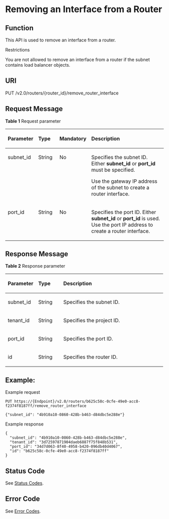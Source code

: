 # Removing an Interface from a Router<a name="vpc_router_0007"></a>

## Function<a name="section30197552205849"></a>

This API is used to remove an interface from a router.

Restrictions

You are not allowed to remove an interface from a router if the subnet contains load balancer objects.

## URI<a name="section2308632205849"></a>

PUT /v2.0/routers/\{router\_id\}/remove\_router\_interface

## Request Message<a name="section55215913205849"></a>

**Table  1**  Request parameter

<a name="table43303993205849"></a>
<table><thead align="left"><tr id="row15734591205849"><th class="cellrowborder" valign="top" width="18.099999999999998%" id="mcps1.2.5.1.1"><p id="p66542384205849"><a name="p66542384205849"></a><a name="p66542384205849"></a>Parameter</p>
</th>
<th class="cellrowborder" valign="top" width="13.54%" id="mcps1.2.5.1.2"><p id="p21224062205849"><a name="p21224062205849"></a><a name="p21224062205849"></a>Type</p>
</th>
<th class="cellrowborder" valign="top" width="18.09%" id="mcps1.2.5.1.3"><p id="p41427472205849"><a name="p41427472205849"></a><a name="p41427472205849"></a>Mandatory</p>
</th>
<th class="cellrowborder" valign="top" width="50.27%" id="mcps1.2.5.1.4"><p id="p182095205849"><a name="p182095205849"></a><a name="p182095205849"></a>Description</p>
</th>
</tr>
</thead>
<tbody><tr id="row14749730205849"><td class="cellrowborder" valign="top" width="18.099999999999998%" headers="mcps1.2.5.1.1 "><p id="p53877490205849"><a name="p53877490205849"></a><a name="p53877490205849"></a>subnet_id</p>
</td>
<td class="cellrowborder" valign="top" width="13.54%" headers="mcps1.2.5.1.2 "><p id="p2000550205849"><a name="p2000550205849"></a><a name="p2000550205849"></a>String</p>
</td>
<td class="cellrowborder" valign="top" width="18.09%" headers="mcps1.2.5.1.3 "><p id="p27826855205849"><a name="p27826855205849"></a><a name="p27826855205849"></a>No</p>
</td>
<td class="cellrowborder" valign="top" width="50.27%" headers="mcps1.2.5.1.4 "><p id="p39382748205849"><a name="p39382748205849"></a><a name="p39382748205849"></a>Specifies the subnet ID. Either <strong id="b3115262052"><a name="b3115262052"></a><a name="b3115262052"></a>subnet_id</strong> or <strong id="b91215269520"><a name="b91215269520"></a><a name="b91215269520"></a>port_id</strong> must be specified.</p>
<p id="p18900413205849"><a name="p18900413205849"></a><a name="p18900413205849"></a>Use the gateway IP address of the subnet to create a router interface.</p>
</td>
</tr>
<tr id="row35885997205849"><td class="cellrowborder" valign="top" width="18.099999999999998%" headers="mcps1.2.5.1.1 "><p id="p21084676205849"><a name="p21084676205849"></a><a name="p21084676205849"></a>port_id</p>
</td>
<td class="cellrowborder" valign="top" width="13.54%" headers="mcps1.2.5.1.2 "><p id="p30137158205849"><a name="p30137158205849"></a><a name="p30137158205849"></a>String</p>
</td>
<td class="cellrowborder" valign="top" width="18.09%" headers="mcps1.2.5.1.3 "><p id="p25190749205849"><a name="p25190749205849"></a><a name="p25190749205849"></a>No</p>
</td>
<td class="cellrowborder" valign="top" width="50.27%" headers="mcps1.2.5.1.4 "><p id="p27184817205849"><a name="p27184817205849"></a><a name="p27184817205849"></a>Specifies the port ID. Either <strong id="b1556928203191732"><a name="b1556928203191732"></a><a name="b1556928203191732"></a>subnet_id</strong> or <strong id="b2095602666191732"><a name="b2095602666191732"></a><a name="b2095602666191732"></a>port_id</strong> is used. Use the port IP address to create a router interface.</p>
</td>
</tr>
</tbody>
</table>

## Response Message<a name="section43336765205849"></a>

**Table  2**  Response parameter

<a name="table20617078205849"></a>
<table><thead align="left"><tr id="row10859799205849"><th class="cellrowborder" valign="top" width="19.32%" id="mcps1.2.4.1.1"><p id="p7228509205849"><a name="p7228509205849"></a><a name="p7228509205849"></a>Parameter</p>
</th>
<th class="cellrowborder" valign="top" width="15.909999999999998%" id="mcps1.2.4.1.2"><p id="p48638393205849"><a name="p48638393205849"></a><a name="p48638393205849"></a>Type</p>
</th>
<th class="cellrowborder" valign="top" width="64.77000000000001%" id="mcps1.2.4.1.3"><p id="p13848780205849"><a name="p13848780205849"></a><a name="p13848780205849"></a>Description</p>
</th>
</tr>
</thead>
<tbody><tr id="row48009429205849"><td class="cellrowborder" valign="top" width="19.32%" headers="mcps1.2.4.1.1 "><p id="p63558546205849"><a name="p63558546205849"></a><a name="p63558546205849"></a>subnet_id</p>
</td>
<td class="cellrowborder" valign="top" width="15.909999999999998%" headers="mcps1.2.4.1.2 "><p id="p47968620205849"><a name="p47968620205849"></a><a name="p47968620205849"></a>String</p>
</td>
<td class="cellrowborder" valign="top" width="64.77000000000001%" headers="mcps1.2.4.1.3 "><p id="p48654997205849"><a name="p48654997205849"></a><a name="p48654997205849"></a>Specifies the subnet ID.</p>
</td>
</tr>
<tr id="row35241790205849"><td class="cellrowborder" valign="top" width="19.32%" headers="mcps1.2.4.1.1 "><p id="p36012759205849"><a name="p36012759205849"></a><a name="p36012759205849"></a>tenant_id</p>
</td>
<td class="cellrowborder" valign="top" width="15.909999999999998%" headers="mcps1.2.4.1.2 "><p id="p31352336205849"><a name="p31352336205849"></a><a name="p31352336205849"></a>String</p>
</td>
<td class="cellrowborder" valign="top" width="64.77000000000001%" headers="mcps1.2.4.1.3 "><p id="p10487112"><a name="p10487112"></a><a name="p10487112"></a>Specifies the project ID.</p>
</td>
</tr>
<tr id="row58967197205849"><td class="cellrowborder" valign="top" width="19.32%" headers="mcps1.2.4.1.1 "><p id="p11613691205849"><a name="p11613691205849"></a><a name="p11613691205849"></a>port_id</p>
</td>
<td class="cellrowborder" valign="top" width="15.909999999999998%" headers="mcps1.2.4.1.2 "><p id="p1184925205849"><a name="p1184925205849"></a><a name="p1184925205849"></a>String</p>
</td>
<td class="cellrowborder" valign="top" width="64.77000000000001%" headers="mcps1.2.4.1.3 "><p id="p56778703205849"><a name="p56778703205849"></a><a name="p56778703205849"></a>Specifies the port ID.</p>
</td>
</tr>
<tr id="row41246284205849"><td class="cellrowborder" valign="top" width="19.32%" headers="mcps1.2.4.1.1 "><p id="p52614697205849"><a name="p52614697205849"></a><a name="p52614697205849"></a>id</p>
</td>
<td class="cellrowborder" valign="top" width="15.909999999999998%" headers="mcps1.2.4.1.2 "><p id="p33932046205849"><a name="p33932046205849"></a><a name="p33932046205849"></a>String</p>
</td>
<td class="cellrowborder" valign="top" width="64.77000000000001%" headers="mcps1.2.4.1.3 "><p id="p28056338205849"><a name="p28056338205849"></a><a name="p28056338205849"></a>Specifies the router ID.</p>
</td>
</tr>
</tbody>
</table>

## Example:<a name="section51180458205849"></a>

Example request

```
PUT https://{Endpoint}/v2.0/routers/b625c58c-0cfe-49e0-acc8-f2374f8187ff/remove_router_interface

{"subnet_id": "4b910a10-0860-428b-b463-d84dbc5e288e"}
```

Example response

```
{
  "subnet_id": "4b910a10-0860-428b-b463-d84dbc5e288e",
  "tenant_id": "3d72597871904daeb6887f75f848b531",
  "port_id": "34d7d063-8f40-4958-b420-096db40d4067",
  "id": "b625c58c-0cfe-49e0-acc8-f2374f8187ff"
}
```

## Status Code<a name="section10470352390"></a>

See  [Status Codes](status-codes.md).

## Error Code<a name="section85821649202813"></a>

See  [Error Codes](error-codes.md).

